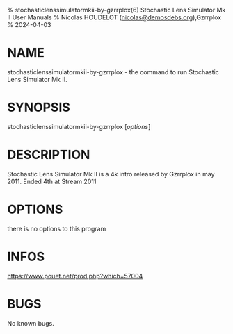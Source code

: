 % stochasticlenssimulatormkii-by-gzrrplox(6) Stochastic Lens Simulator Mk II User Manuals
% Nicolas HOUDELOT (nicolas@demosdebs.org),Gzrrplox
% 2024-04-03

# NAME
stochasticlenssimulatormkii-by-gzrrplox - the command to run Stochastic Lens Simulator Mk II.

# SYNOPSIS
stochasticlenssimulatormkii-by-gzrrplox [*options*]

# DESCRIPTION
Stochastic Lens Simulator Mk II is a 4k intro released by Gzrrplox in may 2011.
Ended 4th at Stream 2011

# OPTIONS
there is no options to this program

# INFOS
https://www.pouet.net/prod.php?which=57004

# BUGS
No known bugs.
